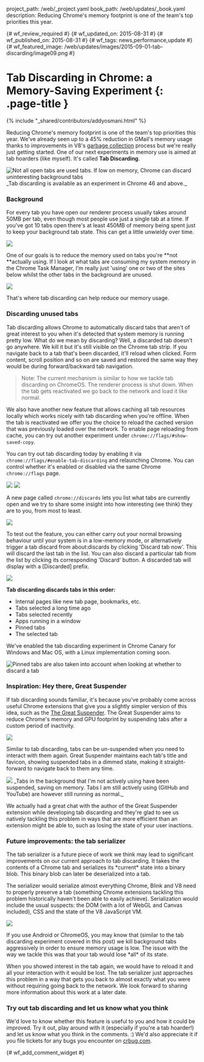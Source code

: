 project_path: /web/_project.yaml
book_path: /web/updates/_book.yaml
description: Reducing Chrome's memory footprint is one of the team's top priorities this year.

{# wf_review_required #}
{# wf_updated_on: 2015-08-31 #}
{# wf_published_on: 2015-08-31 #}
{# wf_tags: news,performance,update #}
{# wf_featured_image: /web/updates/images/2015-09-01-tab-discarding/image09.png #}

# Tab Discarding in Chrome: a Memory-Saving Experiment {: .page-title }

{% include "_shared/contributors/addyosmani.html" %}



Reducing Chrome's memory footprint is one of the team's top priorities this
year. We've already seen up to a 45% reduction in GMail's memory usage thanks to
improvements in V8's [garbage collection](http://v8project.blogspot.nl/2015/08/getting-garbage-collection-for-free.html)
process but we're really just getting started. One of our next experiments
in memory use is aimed at tab hoarders (like myself). It's called **Tab
Discarding**.

<img src="/web/updates/images/2015-09-01-tab-discarding/graphic-1.jpg" alt="Not all open tabs are used tabs. If low on memory, Chrome can discard uninteresting background tabs" />
_Tab discarding is available as an experiment in Chrome 46 and above._

### Background

For every tab you have open our renderer process usually takes around 50MB per
tab, even though most people use just a single tab at a time. If you've got 10
tabs open there's at least 450MB of memory being spent just to
keep your background tab state. This can get a little unwieldy over time.

<img src="/web/updates/images/2015-09-01-tab-discarding/image01.png" />

One of our goals is to reduce the memory used on tabs you're **not **actually
using. If I look at what tabs are consuming my system memory in the Chrome Task
Manager, I'm really just 'using' one or two of the sites below whilst the other
tabs in the background are unused.

<img src="/web/updates/images/2015-09-01-tab-discarding/image02.png" />

That's where tab discarding can help reduce our memory usage.

### Discarding unused tabs

Tab discarding allows Chrome to automatically discard tabs that aren't of great
interest to you when it's detected that system memory is running pretty low.
What do we mean by discarding? Well, a discarded tab doesn't go anywhere. We
kill it but it's still visible on the Chrome tab strip. If you navigate back to
a tab that's been discarded, it'll reload when clicked. Form content, scroll
position and so on are saved and restored the same way they would be during
forward/backward tab navigation.

> Note: The current mechanism is similar to how we tackle tab discarding on
> ChromeOS. The renderer process is shut down. When the tab gets reactivated we go
> back to the network and load it like normal.

We also have another new feature that allows caching all tab resources locally
which works nicely with tab discarding when you're offline. When the tab is
reactivated we offer you the choice to reload the cached version that was
previously loaded over the network. To enable page reloading from cache, you can
try out another experiment under `chrome://flags/#show-saved-copy`.

You can try out tab discarding today by enabling it via
`chrome://flags/#enable-tab-discarding` and relaunching Chrome. You can
control whether it's enabled or disabled via the same Chrome `chrome://flags`
page.

<img src="/web/updates/images/2015-09-01-tab-discarding/image03.png"  />
<img src="/web/updates/images/2015-09-01-tab-discarding/image04.png"  />

A new page called `chrome://discards` lets you list what tabs are currently
open and we try to share some insight into how interesting (we think) they are
to you, from most to least.

<img src="/web/updates/images/2015-09-01-tab-discarding/image05.png" />

To test out the feature, you can either carry out your normal browsing behaviour
until your system is in a low-memory mode, or alternatively trigger a tab
discard from about:discards by clicking 'Discard tab now'. This will discard the
last tab in the list. You can also discard a particular tab from the list by
clicking its corresponding 'Discard' button. A discarded tab will display with a
[Discarded] prefix.

<img src="/web/updates/images/2015-09-01-tab-discarding/image06.png" />

**Tab discarding discards tabs in this order:**

- Internal pages like new tab page, bookmarks, etc.
- Tabs selected a long time ago
- Tabs selected recently
- Apps running in a window
- Pinned tabs
- The selected tab

We've enabled the tab discarding experiment in Chrome Canary for Windows and Mac
OS, with a Linux implementation coming soon.

<img src="/web/updates/images/2015-09-01-tab-discarding/graphic-2.jpg" alt="Pinned tabs are also taken into account when looking at whether to discard a tab" />

 ### Inspiration: Hey there, Great Suspender

If tab discarding sounds familiar, it's because you've probably come across
useful Chrome extensions that give you a slightly simpler version of this idea,
such as the [The Great Suspender](https://chrome.google.com/webstore/detail/the-great-suspender/klbibkeccnjlkjkiokjodocebajanakg). The Great Suspender aims to reduce Chrome's memory and GPU footprint by
suspending tabs after a custom period of inactivity.

<img src="/web/updates/images/2015-09-01-tab-discarding/image07.png"/>

Similar to tab discarding, tabs can be un-suspended when you need to interact
with them again. Great Suspender maintains each tab's title and favicon, showing
suspended tabs in a dimmed state, making it straight-forward to navigate back to
them any time.

<img src="/web/updates/images/2015-09-01-tab-discarding/image08.png" />
_Tabs in the background that I'm not actively using have been suspended, saving
on memory. Tabs I am still actively using (GitHub and YouTube) are however still
running as normal._

We actually had a great chat with the author of the Great Suspender extension
while developing tab discarding and they're glad to see us natively tackling
this problem in ways that are more efficient than an extension might be able to,
such as losing the state of your user inactions.

### Future improvements: the tab serializer

The tab serializer is a future piece of work we think may lead to significant
improvements on our current approach to tab discarding. It takes the contents of
a Chrome tab and serializes its \*current\* state into a binary blob. This
binary blob can later be deserialized into a tab.

The serializer would serialize almost everything Chrome, Blink and V8 need to
properly preserve a tab (something Chrome extensions tackling this problem
historically haven't been able to easily achieve). Serialization would include
the usual suspects: the DOM (with a lot of WebGL and Canvas included), CSS and
the state of the V8 JavaScript VM.

<img src="/web/updates/images/2015-09-01-tab-discarding/image09.png" />

If you use Android or ChromeOS, you may know that (similar to the tab discarding
experiment covered in this post) we kill background tabs aggressively in order
to ensure memory usage is low. The issue with the way we tackle this was that
your tab would lose \*all\* of its state.

When you showed interest in the tab again, we would have to reload it and all
your interaction with it would be lost. The tab serializer just approaches this
problem in a way that gets you back to almost exactly what you were
without requiring going back to the network. We look forward to sharing more
information about this work at a later date.

### Try out tab discarding and let us know what you think

We'd love to know whether this feature is useful to you and how it could be
improved. Try it out, play around with it (especially if you're a tab hoarder!)
and let us know what you think in the comments. :) We'd also appreciate it if you
file tickets for any bugs you encounter on [crbug.com](https://crbug.com).


{# wf_add_comment_widget #}
